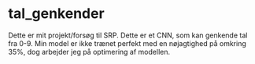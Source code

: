 # tal_genkender
Dette er mit projekt/forsøg til SRP. Dette er et CNN, som kan genkende tal fra 0-9. Min model er ikke trænet perfekt med en nøjagtighed på omkring 35%, dog arbejder jeg på optimering af modellen. 
